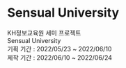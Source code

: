 # Sensual University
KH정보교육원 세미 프로젝트   
Sensual University   
기획 기간 : 2022/05/23 ~ 2022/06/10   
제작 기간 : 2022/06/10 ~ 2022/06/24   
